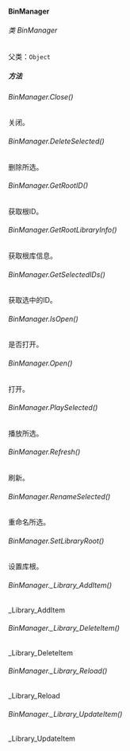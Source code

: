 #### BinManager

###### 类 BinManager

父类：`Object`

##### 方法

###### BinManager.Close()

关闭。

###### BinManager.DeleteSelected()

删除所选。

###### BinManager.GetRootID()

获取根ID。

###### BinManager.GetRootLibraryInfo()

获取根库信息。

###### BinManager.GetSelectedIDs()

获取选中的ID。

###### BinManager.IsOpen()

是否打开。

###### BinManager.Open()

打开。

###### BinManager.PlaySelected()

播放所选。

###### BinManager.Refresh()

刷新。

###### BinManager.RenameSelected()

重命名所选。

###### BinManager.SetLibraryRoot()

设置库根。

###### BinManager._Library_AddItem()

_Library_AddItem

###### BinManager._Library_DeleteItem()

_Library_DeleteItem

###### BinManager._Library_Reload()

_Library_Reload

###### BinManager._Library_UpdateItem()

_Library_UpdateItem

